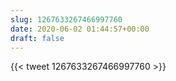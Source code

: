 ```yaml
---
slug: 1267633267466997760
date: 2020-06-02 01:44:57+00:00
draft: false
---
```


{{< tweet 1267633267466997760 >}}
